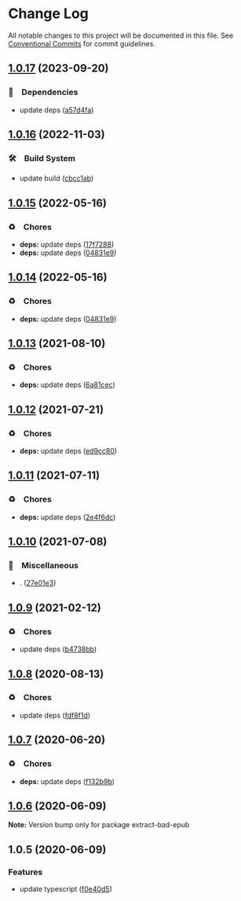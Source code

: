 # Change Log

All notable changes to this project will be documented in this file.
See [Conventional Commits](https://conventionalcommits.org) for commit guidelines.

## [1.0.17](https://github.com/bluelovers/ws-epub/compare/extract-bad-epub@1.0.16...extract-bad-epub@1.0.17) (2023-09-20)



### 📌　Dependencies

* update deps ([a57d4fa](https://github.com/bluelovers/ws-epub/commit/a57d4fad89cdd42664cb12fbd693e2312c921cd4))



## [1.0.16](https://github.com/bluelovers/ws-epub/compare/extract-bad-epub@1.0.15...extract-bad-epub@1.0.16) (2022-11-03)



### 🛠　Build System

* update build ([cbcc1ab](https://github.com/bluelovers/ws-epub/commit/cbcc1abfd935d15a50d89b2d41fdead04f10f9da))



## [1.0.15](https://github.com/bluelovers/ws-epub/compare/extract-bad-epub@1.0.13...extract-bad-epub@1.0.15) (2022-05-16)


### ♻️　Chores

* **deps:** update deps ([17f7288](https://github.com/bluelovers/ws-epub/commit/17f7288bd89377a886555ead374c78eebd552c84))
* **deps:** update deps ([04831e9](https://github.com/bluelovers/ws-epub/commit/04831e90a4552a048b4fb6a3234cc86619b82270))





## [1.0.14](https://github.com/bluelovers/ws-epub/compare/extract-bad-epub@1.0.13...extract-bad-epub@1.0.14) (2022-05-16)


### ♻️　Chores

* **deps:** update deps ([04831e9](https://github.com/bluelovers/ws-epub/commit/04831e90a4552a048b4fb6a3234cc86619b82270))





## [1.0.13](https://github.com/bluelovers/ws-epub/compare/extract-bad-epub@1.0.12...extract-bad-epub@1.0.13) (2021-08-10)


### ♻️　Chores

* **deps:** update deps ([6a81cec](https://github.com/bluelovers/ws-epub/commit/6a81cecd9f038dd1148a5964aca769f469771add))





## [1.0.12](https://github.com/bluelovers/ws-epub/compare/extract-bad-epub@1.0.11...extract-bad-epub@1.0.12) (2021-07-21)


### ♻️　Chores

* **deps:** update deps ([ed9cc80](https://github.com/bluelovers/ws-epub/commit/ed9cc80648b09f1b85fd001b757f51da3881980e))





## [1.0.11](https://github.com/bluelovers/ws-epub/compare/extract-bad-epub@1.0.10...extract-bad-epub@1.0.11) (2021-07-11)


### ♻️　Chores

* **deps:** update deps ([2e4f6dc](https://github.com/bluelovers/ws-epub/commit/2e4f6dceffbe16941d36a281a943847a026bd114))





## [1.0.10](https://github.com/bluelovers/ws-epub/compare/extract-bad-epub@1.0.9...extract-bad-epub@1.0.10) (2021-07-08)


### 🔖　Miscellaneous

* . ([27e01e3](https://github.com/bluelovers/ws-epub/commit/27e01e3ec1e5cfe0dfdad53b7c0892ca202e55d5))





## [1.0.9](https://github.com/bluelovers/ws-epub/compare/extract-bad-epub@1.0.8...extract-bad-epub@1.0.9) (2021-02-12)


### ♻️　Chores

* update deps ([b4738bb](https://github.com/bluelovers/ws-epub/commit/b4738bb61982286d8770cfae267717b9cac58e4f))





## [1.0.8](https://github.com/bluelovers/ws-epub/compare/extract-bad-epub@1.0.7...extract-bad-epub@1.0.8) (2020-08-13)


### ♻️　Chores

* update deps ([fdf8f1d](https://github.com/bluelovers/ws-epub/commit/fdf8f1d5eefac9e040f8d4fc34fa545e8e7b52e4))





## [1.0.7](https://github.com/bluelovers/ws-epub/compare/extract-bad-epub@1.0.6...extract-bad-epub@1.0.7) (2020-06-20)


### ♻️　Chores

* **deps:** update deps ([f132b9b](https://github.com/bluelovers/ws-epub/commit/f132b9b049da8ff86f5f3ef1eee7a7e143c0f77a))





## [1.0.6](https://github.com/bluelovers/ws-epub/compare/extract-bad-epub@1.0.5...extract-bad-epub@1.0.6) (2020-06-09)

**Note:** Version bump only for package extract-bad-epub





## 1.0.5 (2020-06-09)


### Features

* update typescript ([f0e40d5](https://github.com/bluelovers/ws-epub/commit/f0e40d5bc786e99112c8d65c09754a184e5e70c9))
